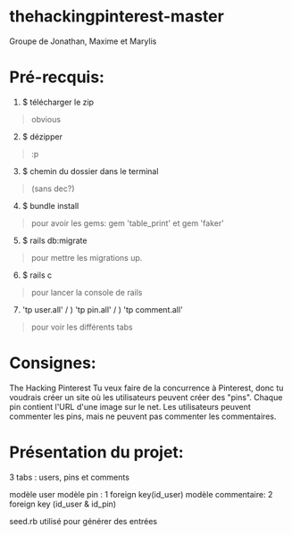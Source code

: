 # thehackingpinterest-master

Groupe de Jonathan, Maxime et Marylis

# Pré-recquis:

1) $ télécharger le zip 
> obvious 
2) $ dézipper 
>  :p 
3) $ chemin du dossier dans le terminal 
> (sans dec?)
4) $ bundle install
> pour avoir les gems: gem 'table_print' et gem 'faker'
5) $ rails db:migrate 
> pour mettre les migrations up.
6) $ rails c
> pour lancer la console de rails
7) 'tp user.all' / ) 'tp pin.all' / ) 'tp comment.all' 
> pour voir les différents tabs

# Consignes:

The Hacking Pinterest
Tu veux faire de la concurrence à Pinterest, donc tu voudrais créer un site où les utilisateurs peuvent créer des "pins". Chaque pin contient l'URL d'une image sur le net. Les utilisateurs peuvent commenter les pins, mais ne peuvent pas commenter les commentaires.


# Présentation du projet:

3 tabs : users, pins et comments

modèle user
modèle pin : 1 foreign key(id_user)
modèle commentaire: 2 foreign key (id_user & id_pin)

seed.rb utilisé pour générer des entrées
